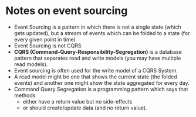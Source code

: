 # Notes on event sourcing

- Event Sourcing is a pattern in which there is not a single state (which gets updated), but a stream of events which can be folded to a state (for every given point in time)
- Event Sourcing is not CQRS
- **CQRS (Command-Query-Responsibility-Segregation)** is a database pattern that separates read and write models (you may have multiple read models). 
- Event sourcing is often used for the write model of a CQRS System. 
- A read model might be one that shows the current state (the folded events) and another one might show the state aggregated for every day.
- Command Query Segregation is a programming pattern which says that methods 
  - either have a return value but no side-effects 
  - or should create/update data (and no return value).
